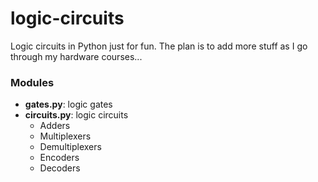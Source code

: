 # logic-circuits

Logic circuits in Python just for fun. The plan is to add more stuff as I go through my hardware courses...

### Modules
* __gates.py__: logic gates
* __circuits.py__: logic circuits
    * Adders
    * Multiplexers
    * Demultiplexers
    * Encoders
    * Decoders

